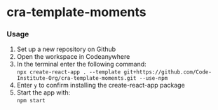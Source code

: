 # cra-template-moments

### Usage

1. Set up a new repository on Github
2. Open the workspace in Codeanywhere
3. In the terminal enter the following command:   
`npx create-react-app . --template git+https://github.com/Code-Institute-Org/cra-template-moments.git --use-npm`
4. Enter `y` to confirm installing the create-react-app package
4. Start the app with:   
`npm start`
